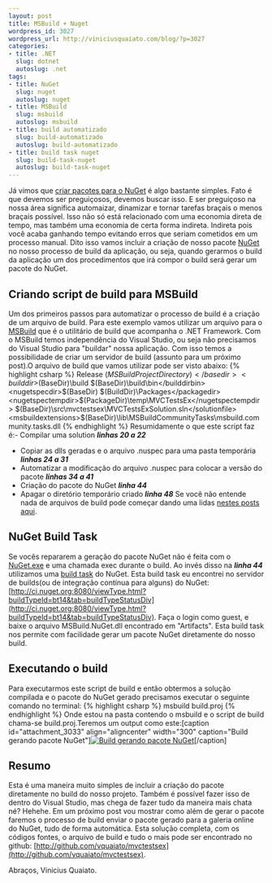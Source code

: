 ```yaml
--- 
layout: post
title: MSBuild + Nuget
wordpress_id: 3027
wordpress_url: http://viniciusquaiato.com/blog/?p=3027
categories: 
- title: .NET
  slug: dotnet
  autoslug: .net
tags: 
- title: NuGet
  slug: nuget
  autoslug: nuget
- title: MSBuild
  slug: msbuild
  autoslug: msbuild
- title: build automatizado
  slug: build-automatizado
  autoslug: build-automatizado
- title: build task nuget
  slug: build-task-nuget
  autoslug: build-task-nuget
---
```

Já vimos que [criar pacotes para o NuGet](http://viniciusquaiato.com/blog/criar-pacote-nuget/) é algo bastante simples. Fato é que devemos ser preguiçosos, devemos buscar isso. E ser preguiçoso na nossa área significa automaizar, dinamizar e tornar tarefas braçais o menos braçais possível. Isso não só está relacionado com uma economia direta de tempo, mas também uma economia de certa forma indireta. Indireta pois você acaba ganhando tempo evitando erros que seriam cometidos em um processo manual. Dito isso vamos incluir a criação de nosso pacote [NuGet](http://viniciusquaiato.com/blog/tag/nuget/) no nosso processo de build da aplicação, ou seja, quando gerarmos o build da aplicação um dos procedimentos que irá compor o build será gerar um pacote do NuGet.

## Criando script de build para MSBuild
Um dos primeiros passos para automatizar o processo de build é a criação de um arquivo de build. Para este exemplo vamos utilizar um arquivo para o [MSBuild](http://msdn.microsoft.com/en-us/library/ms171452(v=vs.90).aspx) que é o utilitário de build que acompanha o .NET Framework. Com o MSBuild temos independência do Visual Studio, ou seja não precisamos do Visual Studio para "buildar" nossa aplicação. Com isso temos a possibilidade de criar um servidor de build (assunto para um próximo post).O arquivo de build que vamos utilizar pode ser visto abaixo:
{% highlight csharp %}
Release</configuration>      <basedir>$(MSBuildProjectDirectory)</basedir>        <builddir>$(BaseDir)\build</builddir>    <builddirbin>$(BaseDir)\build\bin</builddirbin>    <nugetspecdir>$(BaseDir)</nugetspecdir>    <packagedir>$(BuildDir)\Packages</packagedir>    <nugetspectempdir>$(PackageDir)\temp\MVCTestsEx\</nugetspectempdir>    <solutionfile>$(BaseDir)\src\mvctestsex\MVCTestsExSolution.sln</solutionfile>    <msbuildextensions>$(BaseDir)\lib\MSBuildCommunityTasks\msbuild.community.tasks.dll</msbuildextensions>  </propertygroup>   <usingtask assemblyfile="$(MSBuildExtensions)" taskname="MSBuild.Community.Tasks.XmlUpdate" />   <target name="default" dependsontargets="Compile;
    Copy;
    Package;
    Clean" />   <target name="Compile">    <msbuild projects="$(SolutionFile)" properties="Configuration=$(Configuration)" />  </target>    <target name="Copy">    <itemgroup>      <mainbinaries include="$(BaseDir)\src\MVCTestsEx\MVCTestsEx\bin\$(Configuration)\**\*.*" />    </itemgroup>     <copy sourcefiles="@(MainBinaries)" destinationfolder="$(BuildDirBin)" />    <copy sourcefiles="@(MainBinaries)" destinationfolder="$(NuGetSpecTempDir)\bin" />    <copy sourcefiles="$(NuGetSpecDir)\MVCTestsEx.nuspec" destinationfolder="$(NuGetSpecTempDir)" />  </target>   <target name="Package">     <getassemblyidentity assemblyfiles="$(BuildDirBin)\MVCTestsEx.dll">      <output taskparameter="Assemblies" itemname="AsmInfo" />    </getassemblyidentity>     <xmlupdate namespace="http://schemas.microsoft.com/packaging/2010/07/nuspec.xsd" xmlfilename="$(PackageDir)\temp\MVCTestsEx\MVCTestsEx.nuspec" xpath="/package/metadata/version" value="%(AsmInfo.Version)" />     <message text="Creating the package" />    <nuget packagedir="$(PackageDir)" specfile="$(NuGetSpecTempDir)\MVCTestsEx.nuspec" />  </target>    <target name="Clean">    <removedir directories="$(NuGetSpecTempDir)..\" />  </target></project>
{% endhighlight %}
Resumidamente o que este script faz é:- Compilar uma solution **_linhas 20 a 22_**
- Copiar as dlls geradas e o arquivo .nuspec para uma pasta temporária **_linhas 24 a 31_**
- Automatizar a modificação do arquivo .nuspec para colocar a versão do pacote **_linhas 34 a 41_**
- Criação do pacote do NuGet **_linha 44_**
- Apagar o diretório temporário criado **_linha 48_**
Se você não entende nada de arquivos de build pode começar dando uma lidas [nestes posts aqui](http://pt-br.wordpress.com/tag/msbuild/).

## NuGet Build Task
Se vocês repararem a geração do pacote NuGet não é feita com o [NuGet.exe](http://nuget.codeplex.com/releases/view/57303) e uma chamada exec durante o build. Ao invés disso na **_linha 44_** utilizamos uma [build task](http://msdn.microsoft.com/en-us/library/microsoft.build.utilities.task.aspx) do NuGet. Esta build task eu encontrei no servidor de builds(ou de integração contínua para alguns) do NuGet: [http://ci.nuget.org:8080/viewType.html?buildTypeId=bt14&tab=buildTypeStatusDiv](http://ci.nuget.org:8080/viewType.html?buildTypeId=bt14&tab=buildTypeStatusDiv). Faça o login como guest, e baixe o arquivo MSBuild.NuGet.dll encontrado em "Artifacts". Esta build task nos permite com facilidade gerar um pacote NuGet diretamente do nosso build.

## Executando o build
Para executarmos este script de build e então obtermos a solução compilada e o pacote do NuGet gerado precisamos executar o seguinte comando no terminal:
{% highlight csharp %}
msbuild build.proj
{% endhighlight %}
Onde estou na pasta contendo o msbuild e o script de build chama-se build.proj.Teremos um output como este:[caption id="attachment_3033" align="aligncenter" width="300" caption="Build gerando pacote NuGet"][![Build gerando pacote NuGet](http://viniciusquaiato.com/images_posts/Build-gerando-pacote-NuGet-300x176.png "Build gerando pacote NuGet")](http://viniciusquaiato.com/images_posts/Build-gerando-pacote-NuGet.png)[/caption]

## Resumo
Esta é uma maneira muito simples de incluir a criação do pacote diretamente no build do nosso projeto. Também é possível fazer isso de dentro do Visual Studio, mas chega de fazer tudo da maneira mais chata né? Hehehe. Em um próximo post vou mostrar como além de gerar o pacote faremos o processo de build enviar o pacote gerado para a galeria online do NuGet, tudo de forma automática. Esta solução completa, com os códigos fontes, o arquivo de build e tudo o mais pode ser encontrado no github: [http://github.com/vquaiato/mvctestsex](http://github.com/vquaiato/mvctestsex).

Abraços,
Vinicius Quaiato.
